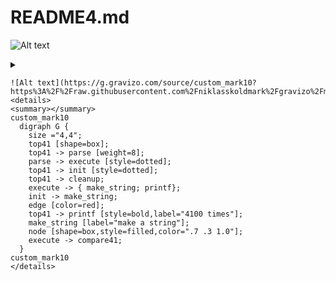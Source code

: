 README4.md
=======

![Alt text](https://g.gravizo.com/source/custom_mark10?https%3A%2F%2Fraw.githubusercontent.com%2Fniklasskoldmark%2Fgravizo%2Fmaster%2FREADME4.md)

 <details> 
 <summary></summary>
 custom_mark10
   digraph G {
     size ="4,4";
     top1 [shape=box];
   }
 custom_mark10
 </details>


```
![Alt text](https://g.gravizo.com/source/custom_mark10?https%3A%2F%2Fraw.githubusercontent.com%2Fniklasskoldmark%2Fgravizo%2Fmaster%2FREADME4.md)
<details> 
<summary></summary>
custom_mark10
  digraph G {
    size ="4,4";
    top41 [shape=box];
    top41 -> parse [weight=8];
    parse -> execute [style=dotted];
    top41 -> init [style=dotted];
    top41 -> cleanup;
    execute -> { make_string; printf};
    init -> make_string;
    edge [color=red];
    top41 -> printf [style=bold,label="4100 times"];
    make_string [label="make a string"];
    node [shape=box,style=filled,color=".7 .3 1.0"];
    execute -> compare41;
  }
custom_mark10
</details>
```
